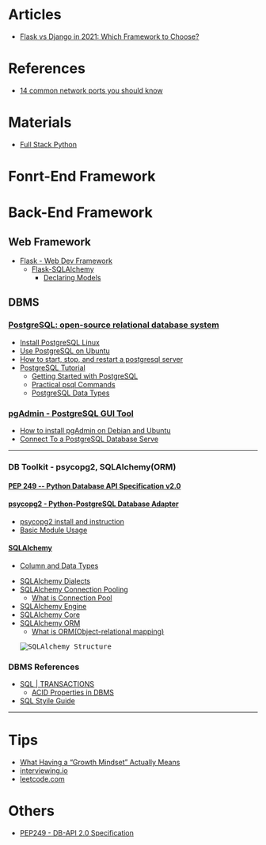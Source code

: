 # Articles
<ul>
  <li><a href="https://hackr.io/blog/flask-vs-django">Flask vs Django in 2021: Which Framework to Choose?</a></li>
</ul>


# References
- [14 common network ports you should know](https://t.ly/UmRv)

# Materials
<ul>
  <li><a href="https://www.fullstackpython.com/">Full Stack Python</a></li>
</ul>


# Fonrt-End Framework


# Back-End Framework
## Web Framework
- [Flask - Web Dev Framework](https://flask.palletsprojects.com/en/1.1.x/)
  - [Flask-SQLAlchemy](https://flask-sqlalchemy.palletsprojects.com/en/2.x/)
    - [Declaring Models](https://t.ly/K1rv)

## DBMS
### [PostgreSQL: open-source relational database system](https://www.postgresql.org/)
- [Install PostgreSQL Linux](https://t.ly/tpTZ)
- [Use PostgreSQL on Ubuntu](https://t.ly/EIxB)
- [How to start, stop, and restart a postgresql server](https://t.ly/SP5d)
- [PostgreSQL Tutorial](https://t.ly/WZxF)
  - [Getting Started with PostgreSQL](https://t.ly/f3VY)
  - [Practical psql Commands](https://t.ly/DcaH)
  - [PostgreSQL Data Types](https://t.ly/HLrY)

### [pgAdmin - PostgreSQL GUI Tool](https://www.pgadmin.org/)
- [How to install pgAdmin on Debian and Ubuntu](https://t.ly/nN6T)
- [Connect To a PostgreSQL Database Serve](https://t.ly/ZAb5)

---
### DB Toolkit - psycopg2, SQLAlchemy(ORM)
#### [PEP 249 -- Python Database API Specification v2.0](https://t.ly/CUVp)
#### [psycopg2 - Python-PostgreSQL Database Adapter](https://t.ly/Vem7)
<ul>
  <li><a href="https://www.psycopg.org/docs/install.html">psycopg2 install and instruction</a></li>
  
  <li><a href="https://www.psycopg.org/docs/usage.html">Basic Module Usage</a></li>
</ul>

#### [SQLAlchemy](https://www.sqlalchemy.org/)
- [Column and Data Types](https://t.ly/IhoM)
<ul>
  <li><a href="https://t.ly/LwwK">SQLAlchemy Dialects</a></li>
  
  <li><a href="https://t.ly/YOZP">SQLAlchemy Connection Pooling</a>
    <ul>
      <li><a href="https://t.ly/y2FB">What is Connection Pool</a></li>
    </ul>
  </li>
  
  <li><a href="https://t.ly/TbqZ">SQLAlchemy Engine</a></li>
  
  <li><a href="https://t.ly/pHyB">SQLAlchemy Core</a></li>
  
  <li><a href="https://t.ly/3E8J">SQLAlchemy ORM</a>
    <ul>
      <li><a href="https://t.ly/i4Ll">What is ORM(Object-relational mapping)</a></li>
    </ul>
  </li>
  
  <kbd><img src="https://t.ly/Q4Uj" alt="SQLAlchemy Structure"></kbd>  
</ul>


### DBMS References
- [SQL | TRANSACTIONS](https://t.ly/oB3W)
  - [ACID Properties in DBMS](https://t.ly/x5ri)
- [SQL Styile Guide](https://t.ly/OUdC)

---
# Tips
<ul>
  <li><a href="https://hbr.org/2016/01/what-having-a-growth-mindset-actually-means">What Having a “Growth Mindset” Actually Means</a></li>
 
  <li><a href="https://interviewing.io/">interviewing.io</a></li>

  <li><a href="https://leetcode.com/">leetcode.com</a></li>
</ul>


# Others 
<ul>
  <li><a href="https://t.ly/YLw0">PEP249 - DB-API 2.0 Specification</a></li>
</ul>
